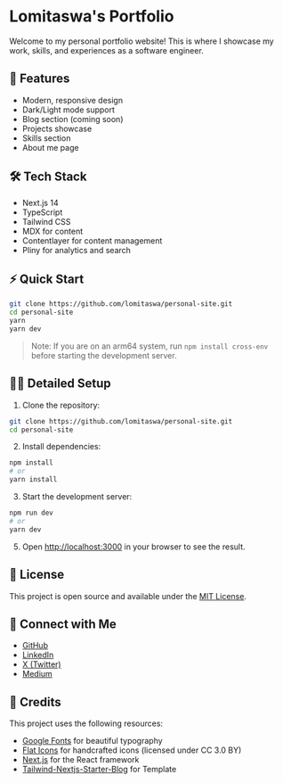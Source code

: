 # Lomitaswa's Portfolio

Welcome to my personal portfolio website! This is where I showcase my work, skills, and experiences as a software engineer.

## 🚀 Features

- Modern, responsive design
- Dark/Light mode support
- Blog section (coming soon)
- Projects showcase
- Skills section
- About me page

## 🛠️ Tech Stack

- Next.js 14
- TypeScript
- Tailwind CSS
- MDX for content
- Contentlayer for content management
- Pliny for analytics and search

## ⚡ Quick Start

```bash
git clone https://github.com/lomitaswa/personal-site.git
cd personal-site
yarn
yarn dev
```

> Note: If you are on an arm64 system, run `npm install cross-env` before starting the development server.

## 🏃‍♂️ Detailed Setup

1. Clone the repository:
```bash
git clone https://github.com/lomitaswa/personal-site.git
cd personal-site
```

2. Install dependencies:
```bash
npm install
# or
yarn install
```

3. Start the development server:
```bash
npm run dev
# or
yarn dev
```

5. Open [http://localhost:3000](http://localhost:3000) in your browser to see the result.

## 📄 License

This project is open source and available under the [MIT License](LICENSE).

## 👋 Connect with Me

- [GitHub](https://github.com/lomitaswa)
- [LinkedIn](https://www.linkedin.com/in/lomitaswa-suna/)
- [X (Twitter)](https://x.com/lomitaswa)
- [Medium](https://medium.com/@lomitaswa.suna)

## 🙏 Credits

This project uses the following resources:

- [Google Fonts](https://fonts.google.com/) for beautiful typography
- [Flat Icons](https://www.flaticon.com/) for handcrafted icons (licensed under CC 3.0 BY)
- [Next.js](https://nextjs.org/) for the React framework
- [Tailwind-Nextjs-Starter-Blog](https://github.com/timlrx/tailwind-nextjs-starter-blog) for Template
